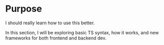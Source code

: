 # Purpose

I should really learn how to use this better.

In this section, I will be exploring basic TS syntax, how it works, and new frameworks for both frontend and backend dev.